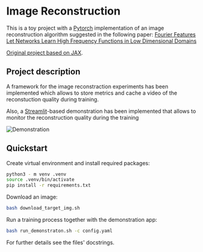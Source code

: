 # Image Reconstruction

This is a toy project with a [Pytorch](https://pytorch.org) implementation of an image reconstruction algorithm suggested in the following paper: [Fourier Features Let Networks Learn High Frequency Functions in Low Dimensional Domains](https://arxiv.org/abs/2006.10739)

[Original project based on JAX](https://github.com/tancik/fourier-feature-networks).

## Project description
A framework for the image reconstraction experiments has been implemented which allows to store metrics and cache a video of the reconstuction quality during training.

Also, a [Streamlit](https://streamlit.io/)-based demonstration has been implemented that allows to monitor the reconstruction quality during the training

![Demonstration](https://drive.google.com/uc?export=view&id=1I-GEFByjpEZ4djkiCA6E2oCVL3ZEoihF)
## Quickstart

Create virtual environment and install required packages:
```bash
python3 - m venv .venv
source .venv/bin/activate
pip install -r requirements.txt
```

Download an image:
```bash
bash download_target_img.sh
```

Run a training process together with the demonstration app:

```bash
bash run_demonstraton.sh -c config.yaml
```

For further details see the files' docstrings.